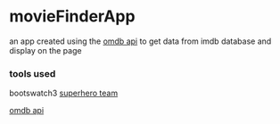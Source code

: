 # movieFinderApp
an app created using the [omdb api](http://www.omdbapi.com) to get data from imdb database and display on the page

### tools used
bootswatch3 [superhero team](https://bootswatch.com/3/superhero/)

[omdb api](http://www.omdbapi.com)
